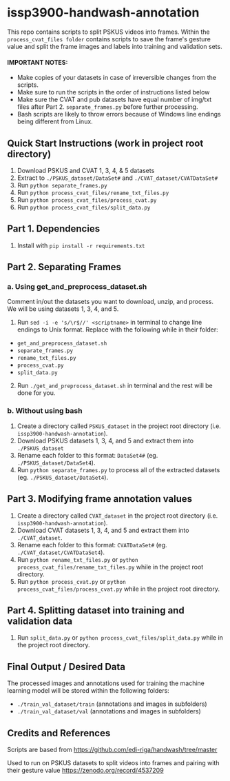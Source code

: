﻿# issp3900-handwash-annotation
This repo contains scripts to split PSKUS videos into frames.
Within the ```process_cvat_files folder``` contains scripts to save the frame's gesture value and split the frame images and labels into training and validation sets.

#### IMPORTANT NOTES: 
- Make copies of your datasets in case of irreversible changes from the scripts.
- Make sure to run the scripts in the order of instructions listed below
- Make sure the CVAT and pub datasets have equal number of img/txt files after Part 2. ```separate_frames.py``` before further processing.
- Bash scripts are likely to throw errors because of Windows line endings being different from Linux.


## Quick Start Instructions (work in project root directory)
1. Download PSKUS and CVAT 1, 3, 4, & 5 datasets
2. Extract to ```./PSKUS_dataset/DataSet#``` and ```./CVAT_dataset/CVATDataSet#```
3. Run ```python separate_frames.py```
4. Run ```python process_cvat_files/rename_txt_files.py```
5. Run ```python process_cvat_files/process_cvat.py```
6. Run ```python process_cvat_files/split_data.py```


## Part 1. Dependencies
1. Install with ```pip install -r requirements.txt```

## Part 2. Separating Frames 
### a. Using get_and_preprocess_dataset.sh 
Comment in/out the datasets you want to download, unzip, and process. We will be using datasets 1, 3, 4, and 5.
1. Run ```sed -i -e 's/\r$//' <scriptname>``` in terminal to change line endings to Unix format. Replace <scriptname> with the following while in their folder:
- ```get_and_preprocess_dataset.sh```
- ```separate_frames.py```
- ```rename_txt_files.py```
- ```process_cvat.py```
- ```split_data.py```
2. Run ```./get_and_preprocess_dataset.sh``` in terminal and the rest will be done for you.

### b. Without using bash
1. Create a directory called ```PSKUS_dataset``` in the project root directory (i.e. ```issp3900-handwash-annotation```).
2. Download PSKUS datasets 1, 3, 4, and 5 and extract them into ```./PSKUS_dataset```
3. Rename each folder to this format: ``DataSet4#`` (eg. ```./PSKUS_dataset/DataSet4```).
4. Run ```python separate_frames.py``` to process all of the extracted datasets (eg. ```./PSKUS_dataset/DataSet4```).

## Part 3. Modifying frame annotation values
1. Create a directory called ```CVAT_dataset``` in the project root directory (i.e. ```issp3900-handwash-annotation```).
2. Download CVAT datasets 1, 3, 4, and 5 and extract them into ```./CVAT_dataset```.
3. Rename each folder to this format: ``CVATDataSet#`` (eg. ```./CVAT_dataset/CVATDataSet4```).
4. Run ```python rename_txt_files.py``` or ```python process_cvat_files/rename_txt_files.py``` while in the project root directory.
5. Run ```python process_cvat.py``` or ```python process_cvat_files/process_cvat.py``` while in the project root directory.

## Part 4. Splitting dataset into training and validation data
1. Run ```split_data.py``` or ```python process_cvat_files/split_data.py``` while in the project root directory.


## Final Output / Desired Data
The processed images and annotations used for training the machine learning model will be stored within the following folders:
- ```./train_val_dataset/train``` (annotations and images in subfolders) 
- ```./train_val_dataset/val``` (annotations and images in subfolders) 


## Credits and References
Scripts are based from
https://github.com/edi-riga/handwash/tree/master

Used to run on PSKUS datasets to split videos into frames and pairing with their gesture value
https://zenodo.org/record/4537209

